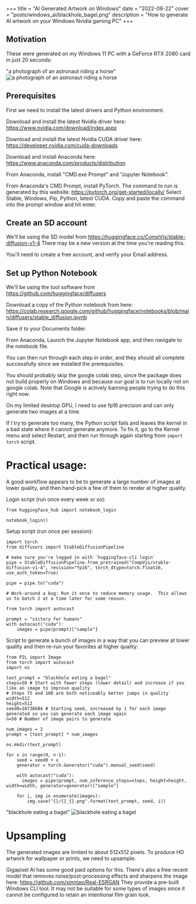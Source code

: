 +++
title = "AI Generated Artwork on Windows"
date = "2022-08-22"
cover = "posts/windows_ai/blackhole_bagel.png"
description = "How to generate AI artwork on your Windows Nvidia gaming PC"
+++

## Motivation

These were generated on my Windows 11 PC with a GeForce RTX 2080 card in just 20 seconds:

"a photograph of an astronaut riding a horse" ![a photograph of an astronaut riding a horse](astronaut_rides_horse.png)


## Prerequisites

First we need to install the latest drivers and Python environment.

Download and install the latest Nvidia driver here: https://www.nvidia.com/download/index.aspx

Download and install the latest Nvidia CUDA driver here: https://developer.nvidia.com/cuda-downloads

Download and install Anaconda here: https://www.anaconda.com/products/distribution

From Anaconda, install "CMD.exe Prompt" and "Jupyter Notebook".

From Anaconda's CMD Prompt, install PyTorch.  The command to run is generated by this website: https://pytorch.org/get-started/locally/  Select Stable, Windows, Pip, Python, latest CUDA.
Copy and paste the command into the prompt window and hit enter.


## Create an SD account

We'll be using the SD model from https://huggingface.co/CompVis/stable-diffusion-v1-4
There may be a new version at the time you're reading this.

You'll need to create a free account, and verify your Email address.


## Set up Python Notebook

We'll be using the tool software from https://github.com/huggingface/diffusers

Download a copy of the Python notebook from here: https://colab.research.google.com/github/huggingface/notebooks/blob/main/diffusers/stable_diffusion.ipynb

Save it to your Documents folder.

From Anaconda, Launch the Jupyter Notebook app, and then navigate to the notebook file.

You can then run through each step in order, and they should all complete successfully since we installed the prerequisites.

You should probably skip the google colab step, since the package does not build properly on Windows and because our goal is to run locally not on google colab.  Note that Google is actively banning people trying to do this right now.

On my limited desktop GPU, I need to use fp16 precision and can only generate two images at a time.

If I try to generate too many, the Python script fails and leaves the kernel in a bad state where it cannot generate anymore.  To fix it, go to the Kernel menu and select Restart, and then run through again starting from `import torch` script.


# Practical usage:

A good workflow appears to be to generate a large number of images at lower quality, and then hand-pick a few of them to render at higher quality.

Login script (run once every week or so):

```
from huggingface_hub import notebook_login

notebook_login()
```

Setup script (run once per session):

```
import torch
from diffusers import StableDiffusionPipeline

# make sure you're logged in with `huggingface-cli login`
pipe = StableDiffusionPipeline.from_pretrained("CompVis/stable-diffusion-v1-4", revision="fp16", torch_dtype=torch.float16, use_auth_token=True)  

pipe = pipe.to("cuda")

# Work-around a bug: Run it once to reduce memory usage.  This allows us to batch 2 at a time later for some reason.

from torch import autocast

prompt = "victory for humans"
with autocast("cuda"):
    images = pipe(prompt)["sample"]
```

Script to generate a bunch of images in a way that you can preview at lower quality and then re-run your favorites at higher quality:

```
from PIL import Image
from torch import autocast
import os

text_prompt = "blackhole eating a bagel"
steps=50 # Start with fewer steps (lower detail) and increase if you like an image to improve quality
# Steps 75 and 100 are both noticeably better jumps in quality
width=512
height=512
seed0=18736684 # Starting seed, increased by 1 for each image generated so you can generate each image again
n=50 # Number of image pairs to generate

num_images = 2
prompt = [text_prompt] * num_images

os.mkdir(text_prompt)

for x in range(0, n-1):
    seed = seed0 + x
    generator = torch.Generator("cuda").manual_seed(seed)

    with autocast("cuda"):
      images = pipe(prompt, num_inference_steps=steps, height=height, width=width, generator=generator)["sample"]

    for i, img in enumerate(images):
        img.save("{}/{}_{}.png".format(text_prompt, seed, i))
```

"blackhole eating a bagel" ![blackhole eating a bagel](blackhole_bagel.png)


# Upsampling

The generated images are limited to about 512x512 pixels.  To produce HD artwork for wallpaper or prints, we need to upsample.

Gigapixel AI has some good paid options for this.  There's also a free recent model that removes noise/post-processing effects and sharpens the image here: https://github.com/xinntao/Real-ESRGAN  They provide a pre-built Windows CLI tool.  It may not be suitable for some types of images since it cannot be configured to retain an intentional film grain look.
